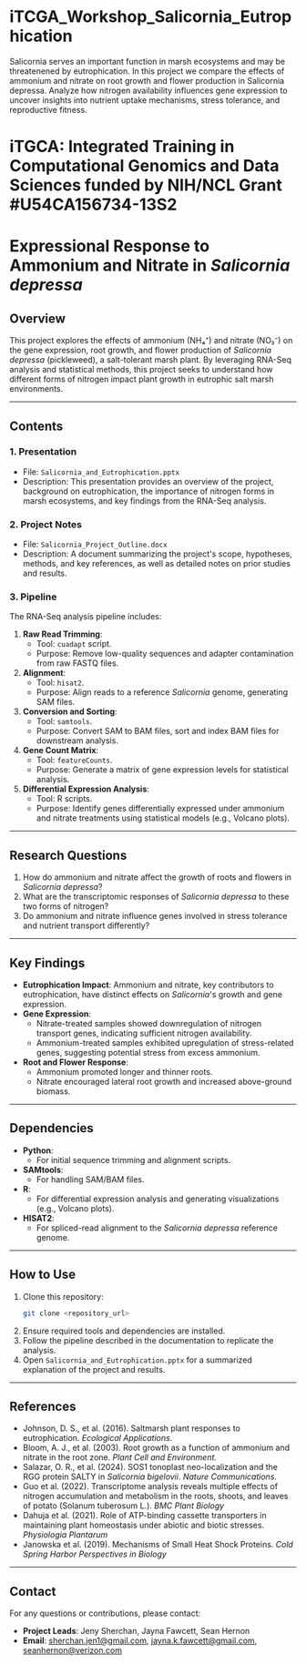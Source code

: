 # iTCGA_Workshop_Salicornia_Eutrophication
Salicornia serves an important function in marsh ecosystems and may be threatenened by eutrophication. In this project we compare the effects of ammonium and nitrate on root growth and flower production in Salicornia depressa. Analyze how nitrogen availability influences gene expression to uncover insights into nutrient uptake mechanisms, stress tolerance, and reproductive fitness.

# iTGCA: Integrated Training in Computational Genomics and Data Sciences funded by NIH/NCL Grant #U54CA156734-13S2

# **Expressional Response to Ammonium and Nitrate in *Salicornia depressa***

## **Overview**
This project explores the effects of ammonium (NH₄⁺) and nitrate (NO₃⁻) on the gene expression, root growth, and flower production of *Salicornia depressa* (pickleweed), a salt-tolerant marsh plant. By leveraging RNA-Seq analysis and statistical methods, this project seeks to understand how different forms of nitrogen impact plant growth in eutrophic salt marsh environments.

---

## **Contents**

### **1. Presentation**
- File: `Salicornia_and_Eutrophication.pptx`
- Description: This presentation provides an overview of the project, background on eutrophication, the importance of nitrogen forms in marsh ecosystems, and key findings from the RNA-Seq analysis.

### **2. Project Notes**
- File: `Salicornia_Project_Outline.docx`
- Description: A document summarizing the project's scope, hypotheses, methods, and key references, as well as detailed notes on prior studies and results.

### **3. Pipeline**
The RNA-Seq analysis pipeline includes:
1. **Raw Read Trimming**:
   - Tool: `cuadapt` script.
   - Purpose: Remove low-quality sequences and adapter contamination from raw FASTQ files.
2. **Alignment**:
   - Tool: `hisat2`.
   - Purpose: Align reads to a reference *Salicornia* genome, generating SAM files.
3. **Conversion and Sorting**:
   - Tool: `samtools`.
   - Purpose: Convert SAM to BAM files, sort and index BAM files for downstream analysis.
4. **Gene Count Matrix**:
   - Tool: `featureCounts`.
   - Purpose: Generate a matrix of gene expression levels for statistical analysis.
5. **Differential Expression Analysis**:
   - Tool: R scripts.
   - Purpose: Identify genes differentially expressed under ammonium and nitrate treatments using statistical models (e.g., Volcano plots).

---

## **Research Questions**
1. How do ammonium and nitrate affect the growth of roots and flowers in *Salicornia depressa*?
2. What are the transcriptomic responses of *Salicornia depressa* to these two forms of nitrogen?
3. Do ammonium and nitrate influence genes involved in stress tolerance and nutrient transport differently?

---

## **Key Findings**
- **Eutrophication Impact**: Ammonium and nitrate, key contributors to eutrophication, have distinct effects on *Salicornia*'s growth and gene expression.
- **Gene Expression**:
  - Nitrate-treated samples showed downregulation of nitrogen transport genes, indicating sufficient nitrogen availability.
  - Ammonium-treated samples exhibited upregulation of stress-related genes, suggesting potential stress from excess ammonium.
- **Root and Flower Response**:
  - Ammonium promoted longer and thinner roots.
  - Nitrate encouraged lateral root growth and increased above-ground biomass.

---

## **Dependencies**
- **Python**:
  - For initial sequence trimming and alignment scripts.
- **SAMtools**:
  - For handling SAM/BAM files.
- **R**:
  - For differential expression analysis and generating visualizations (e.g., Volcano plots).
- **HISAT2**:
  - For spliced-read alignment to the *Salicornia depressa* reference genome.

---

## **How to Use**
1. Clone this repository:
   ```bash
   git clone <repository_url>
   ```
2. Ensure required tools and dependencies are installed.
3. Follow the pipeline described in the documentation to replicate the analysis.
4. Open `Salicornia_and_Eutrophication.pptx` for a summarized explanation of the project and results.

---

## **References**
- Johnson, D. S., et al. (2016). Saltmarsh plant responses to eutrophication. *Ecological Applications.*
- Bloom, A. J., et al. (2003). Root growth as a function of ammonium and nitrate in the root zone. *Plant Cell and Environment.*
- Salazar, O. R., et al. (2024). SOS1 tonoplast neo-localization and the RGG protein SALTY in *Salicornia bigelovii*. *Nature Communications.*
- Guo et al. (2022). Transcriptome analysis reveals multiple effects of nitrogen accumulation and metabolism in the roots, shoots, and leaves of potato (Solanum tuberosum L.). *BMC Plant Biology*
- Dahuja et al. (2021). Role of ATP-binding cassette transporters in maintaining plant homeostasis under abiotic and biotic stresses. *Physiologia Plantarum*
- Janowska et al. (2019). Mechanisms of Small Heat Shock Proteins. *Cold Spring Harbor Perspectives in Biology*

---

## **Contact**
For any questions or contributions, please contact:
- **Project Leads**: Jeny Sherchan, Jayna Fawcett, Sean Hernon
- **Email**: sherchan.jen1@gmail.com, jayna.k.fawcett@gmail.com, seanhernon@verizon.com 

